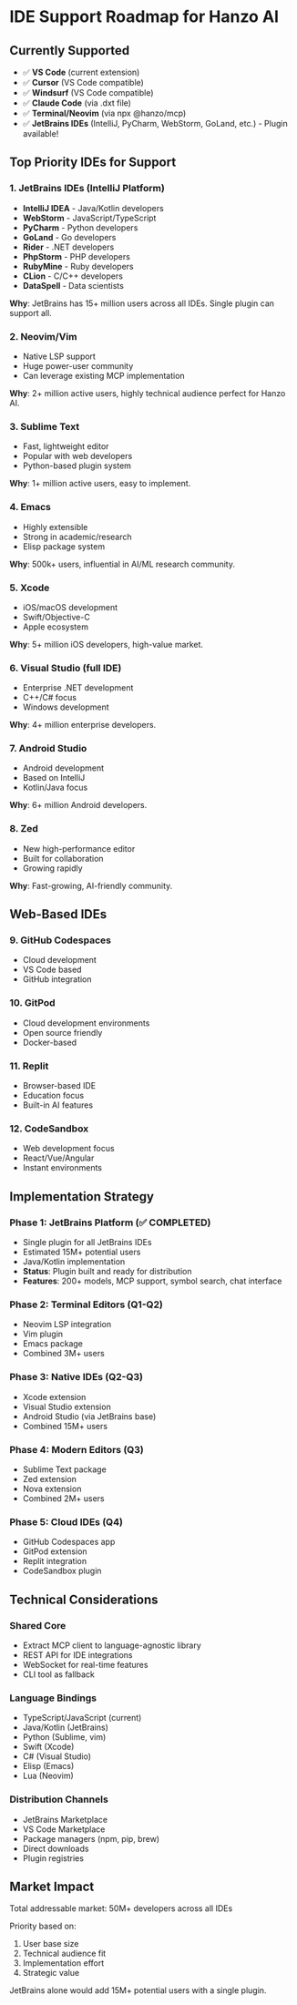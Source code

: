 # IDE Support Roadmap for Hanzo AI

## Currently Supported
- ✅ **VS Code** (current extension)
- ✅ **Cursor** (VS Code compatible)
- ✅ **Windsurf** (VS Code compatible)
- ✅ **Claude Code** (via .dxt file)
- ✅ **Terminal/Neovim** (via npx @hanzo/mcp)
- ✅ **JetBrains IDEs** (IntelliJ, PyCharm, WebStorm, GoLand, etc.) - Plugin available!

## Top Priority IDEs for Support

### 1. **JetBrains IDEs** (IntelliJ Platform)
- **IntelliJ IDEA** - Java/Kotlin developers
- **WebStorm** - JavaScript/TypeScript
- **PyCharm** - Python developers
- **GoLand** - Go developers
- **Rider** - .NET developers
- **PhpStorm** - PHP developers
- **RubyMine** - Ruby developers
- **CLion** - C/C++ developers
- **DataSpell** - Data scientists

**Why**: JetBrains has 15+ million users across all IDEs. Single plugin can support all.

### 2. **Neovim/Vim**
- Native LSP support
- Huge power-user community
- Can leverage existing MCP implementation

**Why**: 2+ million active users, highly technical audience perfect for Hanzo AI.

### 3. **Sublime Text**
- Fast, lightweight editor
- Popular with web developers
- Python-based plugin system

**Why**: 1+ million active users, easy to implement.

### 4. **Emacs**
- Highly extensible
- Strong in academic/research
- Elisp package system

**Why**: 500k+ users, influential in AI/ML research community.

### 5. **Xcode**
- iOS/macOS development
- Swift/Objective-C
- Apple ecosystem

**Why**: 5+ million iOS developers, high-value market.

### 6. **Visual Studio** (full IDE)
- Enterprise .NET development
- C++/C# focus
- Windows development

**Why**: 4+ million enterprise developers.

### 7. **Android Studio**
- Android development
- Based on IntelliJ
- Kotlin/Java focus

**Why**: 6+ million Android developers.

### 8. **Zed**
- New high-performance editor
- Built for collaboration
- Growing rapidly

**Why**: Fast-growing, AI-friendly community.

## Web-Based IDEs

### 9. **GitHub Codespaces**
- Cloud development
- VS Code based
- GitHub integration

### 10. **GitPod**
- Cloud development environments
- Open source friendly
- Docker-based

### 11. **Replit**
- Browser-based IDE
- Education focus
- Built-in AI features

### 12. **CodeSandbox**
- Web development focus
- React/Vue/Angular
- Instant environments

## Implementation Strategy

### Phase 1: JetBrains Platform (✅ COMPLETED)
- Single plugin for all JetBrains IDEs
- Estimated 15M+ potential users
- Java/Kotlin implementation
- **Status**: Plugin built and ready for distribution
- **Features**: 200+ models, MCP support, symbol search, chat interface

### Phase 2: Terminal Editors (Q1-Q2)
- Neovim LSP integration
- Vim plugin
- Emacs package
- Combined 3M+ users

### Phase 3: Native IDEs (Q2-Q3)
- Xcode extension
- Visual Studio extension
- Android Studio (via JetBrains base)
- Combined 15M+ users

### Phase 4: Modern Editors (Q3)
- Sublime Text package
- Zed extension
- Nova extension
- Combined 2M+ users

### Phase 5: Cloud IDEs (Q4)
- GitHub Codespaces app
- GitPod extension
- Replit integration
- CodeSandbox plugin

## Technical Considerations

### Shared Core
- Extract MCP client to language-agnostic library
- REST API for IDE integrations
- WebSocket for real-time features
- CLI tool as fallback

### Language Bindings
- TypeScript/JavaScript (current)
- Java/Kotlin (JetBrains)
- Python (Sublime, vim)
- Swift (Xcode)
- C# (Visual Studio)
- Elisp (Emacs)
- Lua (Neovim)

### Distribution Channels
- JetBrains Marketplace
- VS Code Marketplace
- Package managers (npm, pip, brew)
- Direct downloads
- Plugin registries

## Market Impact

Total addressable market: 50M+ developers across all IDEs

Priority based on:
1. User base size
2. Technical audience fit
3. Implementation effort
4. Strategic value

JetBrains alone would add 15M+ potential users with a single plugin.